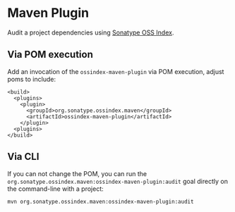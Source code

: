 # Maven Plugin

Audit a project dependencies using [Sonatype OSS Index](https://ossindex.sonatype.org).

## Via POM execution

Add an invocation of the `ossindex-maven-plugin` via POM execution, adjust poms to include:

    <build>
      <plugins>
        <plugin>
          <groupId>org.sonatype.ossindex.maven</groupId>
          <artifactId>ossindex-maven-plugin</artifactId>
        </plugin>
      <plugins>
    </build>

## Via CLI

If you can not change the POM, you can run the `org.sonatype.ossindex.maven:ossindex-maven-plugin:audit` goal
directly on the command-line with a project:

    mvn org.sonatype.ossindex.maven:ossindex-maven-plugin:audit
